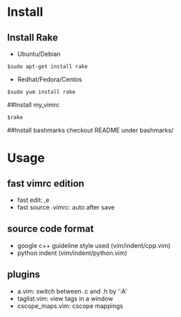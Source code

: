 # Install
## Install Rake

* Ubuntu/Debian
```
$sudo apt-get install rake
```

* Redhat/Fedora/Centos
```
$sudo yum install rake
```

##Install my_vimrc
```
$rake
```

##Install bashmarks
checkout README under bashmarks/

Usage
=====
fast vimrc edition
------------------
* fast edit: ,e
* fast source .vimrc: auto after save

source code format
------------------
* google c++ guideline style used (vim/indent/cpp.vim)
* python indent (vim/indent/python.vim)

plugins
-------
* a.vim: switch between .c and .h by ':A' 
* taglist.vim: view tags in a window
* cscope_maps.vim: cscope mappings
